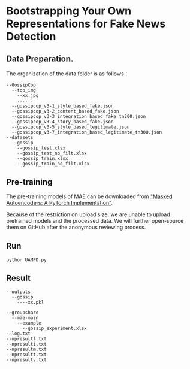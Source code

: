 # Bootstrapping Your Own Representations for Fake News Detection
## Data Preparation. 
The organization of the data folder is as follows：
```
--GossipCop
  --top_img
    --xx.jpg
    ......
  --gossipcop_v3-1_style_based_fake.json
  --gossipcop_v3-2_content_based_fake.json
  --gossipcop_v3-3_integration_based_fake_tn200.json
  --gossipcop_v3-4_story_based_fake.json
  --gossipcop_v3-5_style_based_legitimate.json
  --gossipcop_v3-7_integration_based_legitimate_tn300.json
--datasets
  --gossip
    --gossip_test.xlsx
    --gossip_test_no_filt.xlsx
    --gossip_train.xlsx
    --gossip_train_no_filt.xlsx
```
## Pre-training
The pre-training models of MAE can be downloaded from ["Masked Autoencoders: A PyTorch Implementation"](https://github.com/facebookresearch/mae).

Because of the restriction on upload size, we are unable to upload pretrained models and the processed data. We will further open-source them on GitHub after the anonymous reviewing process.

## Run
	python UAMFD.py

## Result
```
--outputs
  --gossip
    ----xx.pkl

--groupshare
  --mae-main
    --example
      --gossip_experiment.xlsx
--log.txt
--npresultf.txt
--npresulti.txt
--npresultm.txt
--npresultt.txt
--npresultv.txt
```